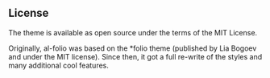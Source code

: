 ## License
The theme is available as open source under the terms of the MIT License.

Originally, al-folio was based on the *folio theme (published by Lia Bogoev and under the MIT license). Since then, it got a full re-write of the styles and many additional cool features.